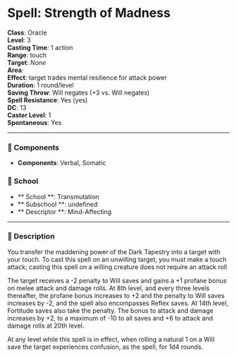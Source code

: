 
# Spell: Strength of Madness
**Class**: Oracle  
**Level**: 3  
**Casting Time**: 1 action  
**Range**: touch  
**Target**: _None_  
**Area**:   
**Effect**: target trades mental resilience for attack power  
**Duration**: 1 round/level  
**Saving Throw**: Will negates (+3 vs. Will negates)  
**Spell Resistance**: Yes (yes)  
**DC**: 13  
**Caster Level**: 1  
**Spontaneous**: Yes

---

### 🔮 Components
- **Components**: Verbal, Somatic

### 🏫 School
- ** School **: Transmutation
- ** Subschool **: undefined
- ** Descriptor **: Mind-Affecting
---

### 📜 Description
You transfer the maddening power of the Dark Tapestry into a target with your touch. To cast this spell on an unwilling target, you must make a touch attack; casting this spell on a willing creature does not require an attack roll

The target receives a -2 penalty to Will saves and gains a +1 profane bonus on melee attack and damage rolls. At 8th level, and every three levels thereafter, the profane bonus increases to +2 and the penalty to Will saves increases by -2, and the spell also encompasses Reflex saves. At 14th level, Fortitude saves also take the penalty. The bonus to attack and damage increases by +2, to a maximum of -10 to all saves and +6 to attack and damage rolls at 20th level.

At any level while this spell is in effect, when rolling a natural 1 on a Will save the target experiences confusion, as the spell, for 1d4 rounds.
